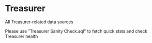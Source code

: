 # Treasurer
All Treasurer-related data sources

Please use "Treasurer Sanity Check.sql" to fetch quick stats and check Treasurer health
